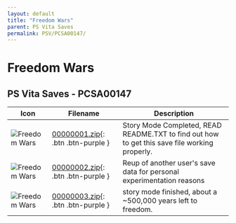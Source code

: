 ```yaml
---
layout: default
title: "Freedom Wars"
parent: PS Vita Saves
permalink: PSV/PCSA00147/
---
```

# Freedom Wars

## PS Vita Saves - PCSA00147

| Icon | Filename | Description |
|------|----------|-------------|
| ![Freedom Wars](https://github.com/bucanero/apollo-vita/raw/main/sce_sys/icon0.png) | [00000001.zip](00000001.zip){: .btn .btn-purple } | Story Mode Completed, READ README.TXT to find out how to get this save file working properly.  |
| ![Freedom Wars](https://github.com/bucanero/apollo-vita/raw/main/sce_sys/icon0.png) | [00000002.zip](00000002.zip){: .btn .btn-purple } | Reup of another user&#39;s save data for personal experimentation reasons  |
| ![Freedom Wars](https://github.com/bucanero/apollo-vita/raw/main/sce_sys/icon0.png) | [00000003.zip](00000003.zip){: .btn .btn-purple } | story mode finished, about a ~500,000 years left to freedom.  |
